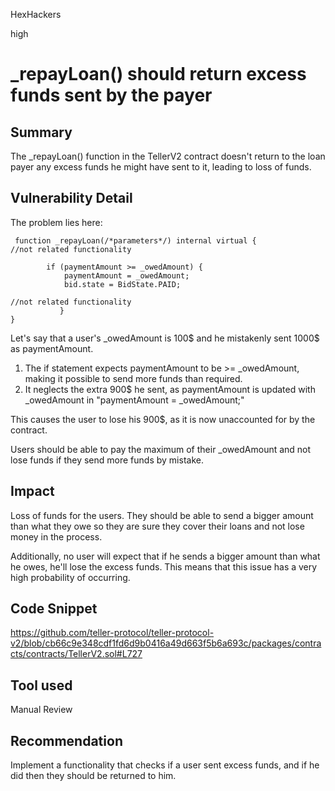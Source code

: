 HexHackers

high

# _repayLoan() should return excess funds sent by the payer

## Summary
The _repayLoan() function in the TellerV2 contract doesn't return to the loan payer any excess funds he might have sent to it, leading to loss of funds. 
## Vulnerability Detail
The problem lies here: 
```solidity
 function _repayLoan(/*parameters*/) internal virtual {
//not related functionality

        if (paymentAmount >= _owedAmount) {
            paymentAmount = _owedAmount;
            bid.state = BidState.PAID;

//not related functionality
           }
}
``` 
Let's say that a user's _owedAmount is 100$ and he mistakenly sent 1000$ as paymentAmount.   

1. The if statement expects paymentAmount to be >= _owedAmount, making it possible to send more funds than required.  
2. It neglects the extra 900$ he sent, as paymentAmount is updated with _owedAmount in "paymentAmount = _owedAmount;" 

This causes the user to lose his 900$, as it is now unaccounted for by the contract.

Users should be able to pay the maximum of their _owedAmount and not lose funds if they send more funds by mistake.
## Impact
Loss of funds for the users. They should be able to send a bigger amount than what they owe so they are sure they cover their loans and not lose money in the process.

Additionally, no user will expect that if he sends a bigger amount than what he owes, he'll lose the excess funds. This means that this issue has a very high probability of occurring. 
## Code Snippet
https://github.com/teller-protocol/teller-protocol-v2/blob/cb66c9e348cdf1fd6d9b0416a49d663f5b6a693c/packages/contracts/contracts/TellerV2.sol#L727
## Tool used
Manual Review

## Recommendation
Implement a functionality that checks if a user sent excess funds, and if he did then they should be returned to him. 